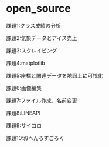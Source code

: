 # open_source

課題1:クラス成績の分析

課題2:気象データとアイス売上

課題3:スクレイピング

課題4:matplotlib

課題5:座標と関連データを地図上に可視化

課題6:画像編集

課題7:ファイル作成、名前変更

課題8:LINEAPI

課題9:サイコロ

課題10:おへんろすごろく
